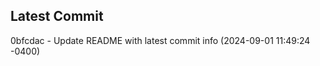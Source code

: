 
## Latest Commit
0bfcdac - Update README with latest commit info (2024-09-01 11:49:24 -0400) <Yunxi-Zhou>
